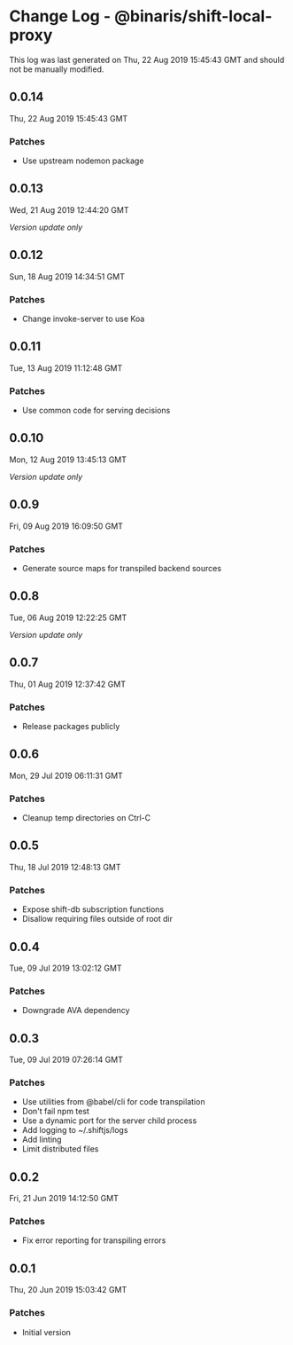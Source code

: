 # Change Log - @binaris/shift-local-proxy

This log was last generated on Thu, 22 Aug 2019 15:45:43 GMT and should not be manually modified.

## 0.0.14
Thu, 22 Aug 2019 15:45:43 GMT

### Patches

- Use upstream nodemon package

## 0.0.13
Wed, 21 Aug 2019 12:44:20 GMT

*Version update only*

## 0.0.12
Sun, 18 Aug 2019 14:34:51 GMT

### Patches

- Change invoke-server to use Koa

## 0.0.11
Tue, 13 Aug 2019 11:12:48 GMT

### Patches

- Use common code for serving decisions

## 0.0.10
Mon, 12 Aug 2019 13:45:13 GMT

*Version update only*

## 0.0.9
Fri, 09 Aug 2019 16:09:50 GMT

### Patches

- Generate source maps for transpiled backend sources

## 0.0.8
Tue, 06 Aug 2019 12:22:25 GMT

*Version update only*

## 0.0.7
Thu, 01 Aug 2019 12:37:42 GMT

### Patches

- Release packages publicly

## 0.0.6
Mon, 29 Jul 2019 06:11:31 GMT

### Patches

- Cleanup temp directories on Ctrl-C

## 0.0.5
Thu, 18 Jul 2019 12:48:13 GMT

### Patches

- Expose shift-db subscription functions
- Disallow requiring files outside of root dir

## 0.0.4
Tue, 09 Jul 2019 13:02:12 GMT

### Patches

- Downgrade AVA dependency

## 0.0.3
Tue, 09 Jul 2019 07:26:14 GMT

### Patches

- Use utilities from @babel/cli for code transpilation
- Don't fail npm test
- Use a dynamic port for the server child process
- Add logging to ~/.shiftjs/logs
- Add linting
- Limit distributed files

## 0.0.2
Fri, 21 Jun 2019 14:12:50 GMT

### Patches

- Fix error reporting for transpiling errors

## 0.0.1
Thu, 20 Jun 2019 15:03:42 GMT

### Patches

- Initial version

